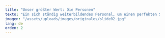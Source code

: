 ```yaml
---
title: "Unser größter Wert: Die Personen"
texto: "Ein sich ständig weiterbildendes Personal, um einen perfekten Service zu garantieren"
imagen: "/assets/uploads/images/originales/slide02.jpg"
lang: de
orden: 2
---
```

